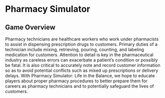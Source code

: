 # Pharmacy Simulator

## Game Overview

Pharmacy technicians are healthcare workers who work under pharmacists to assist in dispensing prescription drugs to customers.  Primary duties of a technician include mixing, retrieving, pouring, counting, and labeling medication for customers.  Attention to detail is key in the pharmaceutical industry as careless errors can exacerbate a patient’s condition or possibly be fatal.  It is also critical to accurately note and record customer information so as to avoid potential conflicts such as mixed up prescriptions or delivery delays.  With Pharmacy Simulator: Life in the Balance, we hope to educate players about proper pharmacy procedures to better prepare them for careers as pharmacy technicians and to potentially safeguard the lives of customers.
